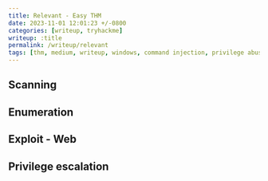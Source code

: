 ```yaml
---
title: Relevant - Easy THM
date: 2023-11-01 12:01:23 +/-0800
categories: [writeup, tryhackme]
writeup: :title
permalink: /writeup/relevant
tags: [thm, medium, writeup, windows, command injection, privilege abuse]     # TAG names should always be lowercase
---
```


## Scanning
## Enumeration
## Exploit - Web
## Privilege escalation